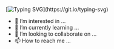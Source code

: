 [![Typing SVG](https://readme-typing-svg.demolab.com/?lines=👋+Hi,+My+name+is+Himanshu;)](https://git.io/typing-svg)



- 👀 I’m interested in ...
- 🌱 I’m currently learning ...
- 💞️ I’m looking to collaborate on ...
- 📫 How to reach me ...

<!---
himanshu/skyrockets is a ✨ special ✨ repository because its `README.md` (this file) appears on your GitHub profile.
You can click the Preview link to take a look at your changes.
--->

